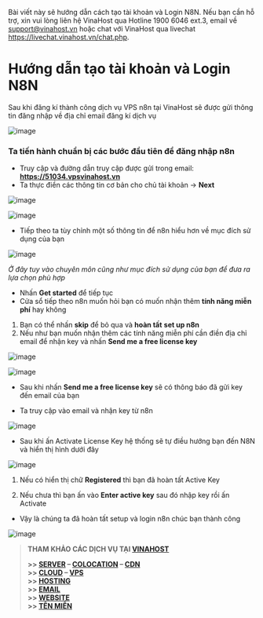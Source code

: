 
Bài viết này sẽ hướng dẫn cách tạo tài khoản và Login N8N. Nếu bạn cần hỗ trợ, xin vui lòng liên hệ VinaHost qua Hotline 1900 6046 ext.3, email về support@vinahost.vn hoặc chat với VinaHost qua livechat https://livechat.vinahost.vn/chat.php.


# Hướng dẫn tạo tài khoản và Login N8N

Sau khi đăng kí thành công dịch vụ VPS n8n tại VinaHost sẽ được gửi thông tin đăng nhập về địa chỉ email đăng kí dịch vụ

![image](https://github.com/user-attachments/assets/aeed39c5-c2ef-4b9b-bf01-020aa3b3a4bd)


### Ta tiến hành chuẩn bị các bước đầu tiên để đăng nhập n8n

* Truy cập và đường dẫn truy cập được gửi trong email: **https://51034.vpsvinahost.vn**
* Ta thực điền các thông tin cơ bản cho chủ tài khoản → **Next**

![image](https://github.com/user-attachments/assets/985f26b5-33a7-47bc-85b9-62b3a5ab6058)

![image](https://github.com/user-attachments/assets/610fb311-bbdb-40ba-83aa-d2f6757688bd)




 

* Tiếp theo ta tùy chỉnh một số thông tin để n8n hiểu hơn về mục đích sử dụng của bạn

![image](https://github.com/user-attachments/assets/2977118b-46af-4b03-9d33-3ede6a745c20)


*Ở đây tuy vào chuyên môn cũng như mục đích sử dụng của bạn để đưa ra lựa chọn phù hợp*

* Nhấn **Get started** để tiếp tục
* Cửa sổ tiếp theo n8n muốn hỏi bạn có muốn nhận thêm **tính năng miễn phí** hay không

1. Bạn có thể nhấn **skip** để bỏ qua và **hoàn tất** **set up n8n**
2. Nếu như bạn muốn nhận thêm các tính năng miễn phí cần điền địa chỉ email để nhận key và nhấn **Send me a free license key**

![image](https://github.com/user-attachments/assets/12912787-8d59-4c78-8e85-d5cf322005c4)

![image](https://github.com/user-attachments/assets/4147b23c-b861-40ad-a11a-14c7f144a798)








* Sau khi nhấn **Send me a free license key** sẽ có thông báo đã gửi key đến email của bạn






* Ta truy cập vào email và nhận key từ n8n

![image](https://github.com/user-attachments/assets/81544f76-fb2e-44fc-b486-6ddb3d938abe)

* Sau khi ấn Activate License Key hệ thống sẽ tự điều hướng bạn đến N8N và hiển thị hình dưới đây

![image](https://github.com/user-attachments/assets/a8098cc8-dd93-4242-afdb-77c86e701379)

1. Nếu có hiển thị chữ **Registered** thì bạn đã hoàn tất Active Key 

2. Nếu chưa thì bạn ấn vào **Enter active key** sau đó nhập key rồi ấn Activate


* Vậy là chúng ta đã hoàn tất setup và login n8n chúc bạn thành công

![image](https://github.com/user-attachments/assets/f69092db-b2db-4c23-8439-7c73f95fb266)



> **THAM KHẢO CÁC DỊCH VỤ TẠI [VINAHOST](https://vinahost.vn/)**
>
> **\>> [SERVER](https://vinahost.vn/thue-may-chu-rieng/) – [COLOCATION](https://vinahost.vn/colocation.html) – [CDN](https://vinahost.vn/dich-vu-cdn-chuyen-nghiep)**<br>
> **\>> [CLOUD](https://vinahost.vn/cloud-server-gia-re/) – [VPS](https://vinahost.vn/vps-ssd-chuyen-nghiep/)**<br>
> **\>> [HOSTING](https://vinahost.vn/wordpress-hosting)**<br>
> **\>> [EMAIL](https://vinahost.vn/email-hosting)**<br>
> **\>> [WEBSITE](http://vinawebsite.vn/)**<br>
> **\>> [TÊN MIỀN](https://vinahost.vn/ten-mien-gia-re/)**



